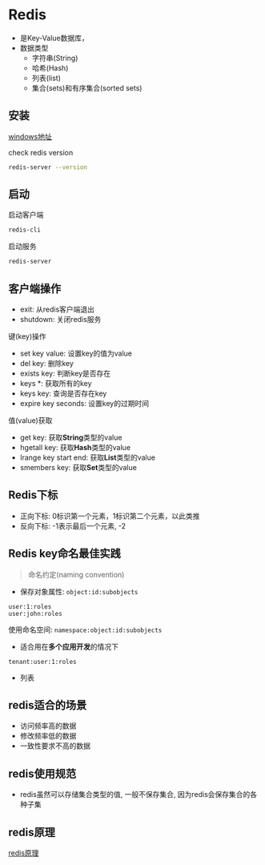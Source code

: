 # Redis

- 是Key-Value数据库，
- 数据类型
  - 字符串(String)
  - 哈希(Hash)
  - 列表(list)
  - 集合(sets)和有序集合(sorted sets)

## 安装

[windows地址](https://github.com/poradowski/redis/releases)

check redis version

```bash
redis-server --version
```

## 启动

启动客户端

```bash
redis-cli
```

启动服务

```bash
redis-server
```

## 客户端操作

- exit: 从redis客户端退出
- shutdown: 关闭redis服务

键(key)操作

- set key value: 设置key的值为value
- del key: 删除key
- exists key: 判断key是否存在
- keys *: 获取所有的key
- keys key: 查询是否存在key
- expire key seconds: 设置key的过期时间

值(value)获取

- get key: 获取**String**类型的value
- hgetall key: 获取**Hash**类型的value
- lrange key start end: 获取**List**类型的value
- smembers key: 获取**Set**类型的value

## Redis下标

- 正向下标: 0标识第一个元素，1标识第二个元素，以此类推
- 反向下标: -1表示最后一个元素, -2

## Redis key命名最佳实践

> 命名约定(naming convention)

- 保存对象属性: `object:id:subobjects`

```
user:1:roles
user:john:roles
```

使用命名空间: `namespace:object:id:subobjects`

- 适合用在**多个应用开发**的情况下

```
tenant:user:1:roles
```

- 列表

## redis适合的场景

- 访问频率高的数据
- 修改频率低的数据
- 一致性要求不高的数据

## redis使用规范

- redis虽然可以存储集合类型的值, 一般不保存集合, 因为redis会保存集合的各种子集

## redis原理

[redis原理](redis-principle.md)
